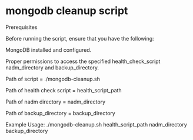 # mongodb cleanup script


Prerequisites

Before running the script, ensure that you have the following:

MongoDB installed and configured.

Proper permissions to access the specified health_check_script nadm_directory and backup_directory.


Path of script = ./mongodb-cleanup.sh

Path of health check script = health_script_path

Path of nadm directory = nadm_directory

Path of backup_directory = backup_directory

Example Usage: ./mongodb-cleanup.sh health_script_path nadm_directory backup_directory
